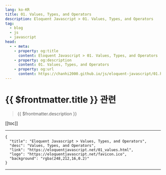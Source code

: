 ```yaml
---
lang: ko-KR
title: 01. Values, Types, and Operators
description: Eloquent Javascript > 01. Values, Types, and Operators
tag: 
  - blog
  - js
  - javascript
head:
  - - meta:
    - property: og:title
      content: Eloquent Javascript > 01. Values, Types, and Operators
    - property: og:description
      content: 01. Values, Types, and Operators
    - property: og:url
      content: https://chanhi2000.github.io/js/eloquent-javascript/01.html
---
```


# {{ $frontmatter.title }} 관련

> {{ $frontmatter.description }}

[[toc]]

---

```component VPCard
{
  "title": "Eloquent Javascript > Values, Types, and Operators",
  "desc": "Values, Types, and Operators",
  "link": "https://eloquentjavascript.net/01_values.html",
  "logo": "https://eloquentjavascript.net/favicon.ico",
  "background": "rgba(248,212,16,0.2)"
}
```

---

<TagLinks />